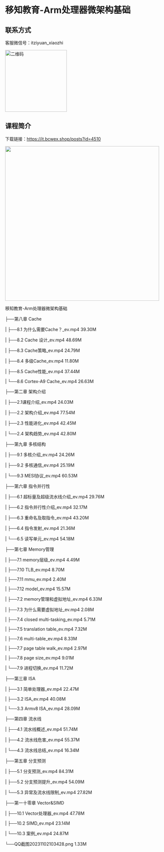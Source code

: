 # 移知教育-Arm处理器微架构基础

## 联系方式

客服微信号：itziyuan_xiaozhi

<img src="https://ziyuanyun.oss-cn-guangzhou.aliyuncs.com/common/20240614073449/666b82192834a.jpg" width="200" height="200" alt="二维码">

## 课程简介

下载链接：https://it.bcwex.shop/posts?id=4510

<img src="https://ziyuanyun.oss-cn-guangzhou.aliyuncs.com/yun/20241018073012/67119e04bda4c.jpg" width="500" alt="">

  

 移知教育-Arm处理器微架构基础

 ├──第八章 Cache

 | ├──8.1 为什么需要Cache？_ev.mp4 39.30M

 | ├──8.2 Cache 设计_ev.mp4 48.69M

 | ├──8.3 Cache策略_ev.mp4 24.79M

 | ├──8.4 多级Cache_ev.mp4 11.80M

 | ├──8.5 Cache性能_ev.mp4 37.44M

 | └──8.6 Cortex-A9 Cache_ev.mp4 26.63M

 ├──第二章 架构介绍

 | ├──2.1课程介绍_ev.mp4 24.03M

 | ├──2.2 架构介绍_ev.mp4 77.54M

 | ├──2.3 性能进化_ev.mp4 42.45M

 | └──2.4 架构趋势_ev.mp4 42.80M

 ├──第九章 多核结构

 | ├──9.1 多核介绍_ev.mp4 24.26M

 | ├──9.2 多核通信_ev.mp4 25.19M

 | └──9.3 MESI协议_ev.mp4 60.53M

 ├──第六章 指令并行性

 | ├──6.1 超标量及超级流水线介绍_ev.mp4 29.76M

 | ├──6.2 指令并行性介绍_ev.mp4 32.17M

 | ├──6.3 重命名及取指令_ev.mp4 43.20M

 | ├──6.4 指令发射_ev.mp4 21.36M

 | └──6.5 读写单元_ev.mp4 54.18M

 ├──第七章 Memory管理

 | ├──7.1 memory层级_ev.mp4 4.49M

 | ├──7.10 TLB_ev.mp4 8.70M

 | ├──7.11 mmu_ev.mp4 2.40M

 | ├──7.12 model_ev.mp4 15.57M

 | ├──7.2 memory管理和虚拟地址_ev.mp4 6.33M

 | ├──7.3 为什么需要虚拟地址_ev.mp4 2.08M

 | ├──7.4 closed multi-tasking_ev.mp4 5.71M

 | ├──7.5 translation table_ev.mp4 7.32M

 | ├──7.6 multi-table_ev.mp4 8.33M

 | ├──7.7 page table walk_ev.mp4 2.97M

 | ├──7.8 page size_ev.mp4 9.01M

 | └──7.9 进程切换_ev.mp4 11.72M

 ├──第三章 ISA

 | ├──3.1 简单处理器_ev.mp4 22.47M

 | ├──3.2 ISA_ev.mp4 40.08M

 | └──3.3 Armv8 ISA_ev.mp4 28.09M

 ├──第四章 流水线

 | ├──4.1 流水线概述_ev.mp4 51.74M

 | ├──4.2 流水线危害_ev.mp4 55.37M

 | └──4.3 流水线总结_ev.mp4 16.34M

 ├──第五章 分支预测

 | ├──5.1 分支预测_ev.mp4 84.31M

 | ├──5.2 分支预测提升_ev.mp4 54.09M

 | └──5.3 异常及流水线限制_ev.mp4 27.82M

 ├──第一十零章 Vector&amp;SIMD

 | ├──10.1 Vector处理器_ev.mp4 47.78M

 | ├──10.2 SIMD_ev.mp4 23.14M

 | └──10.3 案例_ev.mp4 24.87M

 └──QQ截图20231102103428.png 1.33M

  